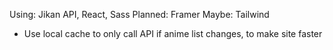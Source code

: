 Using: Jikan API, React, Sass
Planned: Framer
Maybe: Tailwind

- Use local cache to only call API if anime list changes, to make site faster
